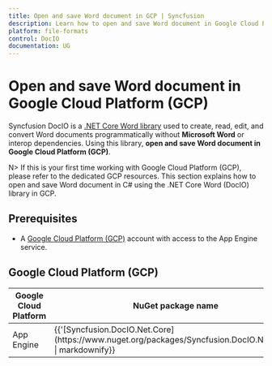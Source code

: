 ```yaml
--- 
title: Open and save Word document in GCP | Syncfusion 
description: Learn how to open and save Word document in Google Cloud Platform (GCP) using .NET Core Word (DocIO) library in C#. 
platform: file-formats 
control: DocIO 
documentation: UG 
--- 
```


# Open and save Word document in Google Cloud Platform (GCP)

Syncfusion DocIO is a [.NET Core Word library](https://www.syncfusion.com/document-processing/word-framework/net-core/word-library) used to create, read, edit, and convert Word documents programmatically without **Microsoft Word** or interop dependencies. Using this library, **open and save Word document in Google Cloud Platform (GCP)**. 

N> If this is your first time working with Google Cloud Platform (GCP), please refer to the dedicated GCP resources. This section explains how to open and save Word document in C# using the .NET Core Word (DocIO) library in GCP. 

## Prerequisites 

* A [Google Cloud Platform (GCP)](https://console.cloud.google.com/getting-started) account with access to the App Engine service.

## Google Cloud Platform (GCP)

<table>
<thead>
<tr>
<th>
Google Cloud Platform<br/></th><th>
NuGet package name<br/></th></tr></thead>
<tr>
<td>
App Engine<br/></td><td>
{{'[Syncfusion.DocIO.Net.Core](https://www.nuget.org/packages/Syncfusion.DocIO.Net.Core)' | markdownify}}<br/>
</td></tr>
</table>